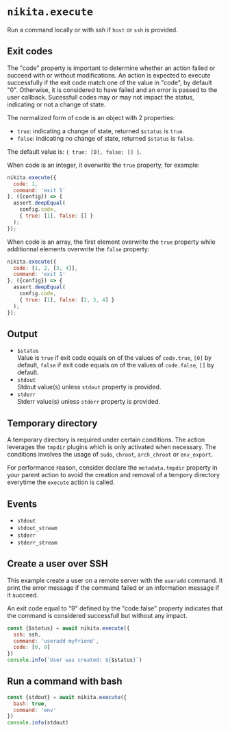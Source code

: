 
# `nikita.execute`

Run a command locally or with ssh if `host` or `ssh` is provided.

## Exit codes

The "code" property is important to determine whether an
action failed or succeed with or without modifications. An action is expected to
execute successfully if the exit code match one of the value
in "code", by default "0". Otherwise, it is considered to have failed and an
error is passed to the user callback. Sucessfull codes may or may not impact the
status, indicating or not a change of state.

The normalized form of code is an object with 2 properties:

- `true`: indicating a change of state, returned `$status` is `true`.
- `false`: indicating no change of state, returned `$status` is `false`.

The default value is: `{ true: [0], false: [] }`.

When code is an integer, it overwrite the `true` property, for example:

```js
nikita.execute({
  code: 1,
  command: 'exit 1'
}, ({config}) => {
  assert.deepEqual(
    config.code,
    { true: [1], false: [] }
  );
});
```

When code is an array, the first element overwrite the `true` property while
additionnal elements overwrite the `false` property:

```js
nikita.execute({
  code: [1, 2, [3, 4]],
  command: 'exit 1'
}, ({config}) => {
  assert.deepEqual(
    config.code,
    { true: [1], false: [2, 3, 4] }
  );
});
```

## Output

* `$status`   
  Value is `true` if exit code equals on of the values of `code.true`, `[0]` by default, `false` if
  exit code equals on of the values of `code.false`, `[]` by default.
* `stdout`   
  Stdout value(s) unless `stdout` property is provided.
* `stderr`   
  Stderr value(s) unless `stderr` property is provided.

## Temporary directory

A temporary directory is required under certain conditions. The action leverages
the `tmpdir` plugins which is only activated when necessary. The conditions
involves the usage of `sudo`, `chroot`, `arch_chroot` or `env_export`.

For performance reason, consider declare the `metadata.tmpdir` property in your
parent action to avoid the creation and removal of a tempory directory everytime
the `execute` action is called.

## Events

* `stdout`
* `stdout_stream`
* `stderr`
* `stderr_stream`

## Create a user over SSH

This example create a user on a remote server with the `useradd` command. It
print the error message if the command failed or an information message if it
succeed.

An exit code equal to "9" defined by the "code.false" property indicates that
the command is considered successfull but without any impact.

```js
const {$status} = await nikita.execute({
  ssh: ssh,
  command: 'useradd myfriend',
  code: [0, 9]
})
console.info(`User was created: ${$status}`)
```

## Run a command with bash

```js
const {stdout} = await nikita.execute({
  bash: true,
  command: 'env'
})
console.info(stdout)
```

